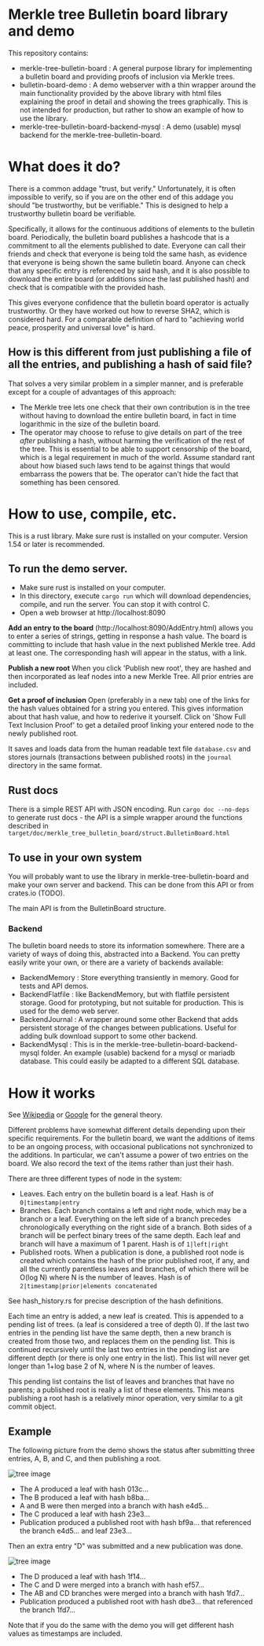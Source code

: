 # Merkle tree Bulletin board library and demo

This repository contains:
* merkle-tree-bulletin-board : A general purpose library for implementing a bulletin 
  board and providing proofs of inclusion via Merkle trees.  
* bulletin-board-demo : A demo webserver with a thin wrapper around the main functionality
  provided by the above library with html files explaining the proof in detail and
  showing the trees graphically. This is not intended for production, but rather to 
  show an example of how to use the library. 
* merkle-tree-bulletin-board-backend-mysql : A demo (usable) mysql backend for the
  merkle-tree-bulletin-board.

# What does it do?

There is a common addage "trust, but verify." Unfortunately, it is often impossible to verify,
so if you are on the other end of this addage you should "be trustworthy, but be verifiable." 
This is designed to help a trustworthy bulletin board be verifiable.

Specifically, it allows for the continuous additions of elements to the bulletin board. Periodically,
the bulletin board publishes a hashcode that is a commitment to all the elements published
to date. Everyone can call their friends and check that everyone is being told the same hash, as
evidence that everyone is being shown the same bulletin board. Anyone can check that any specific
entry is referenced by said hash, and it is also possible to download the entire board (or additions
since the last published hash) and check that is compatible with the provided hash.

This gives everyone confidence that the bulletin board operator is actually trustworthy. Or they
have worked out how to reverse SHA2, which is considered hard. For a comparable definition of hard
to "achieving world peace, prosperity and universal love" is hard.

## How is this different from just publishing a file of all the entries, and publishing a hash of said file?

That solves a very similar problem in a simpler manner, and is preferable except for a couple
of advantages of this approach:
* The Merkle tree lets one check that their own contribution is in the tree without having
  to download the entire bulletin board, in fact in time logarithmic in the size of the bulletin
  board.
* The operator may choose to refuse to give details on part of the tree *after* publishing
  a hash, without harming the verification of the rest of the tree. This is essential to
  be able to support censorship of the board, which is a legal requirement in much of
  the world. Assume standard rant about how biased such laws tend to be against things that would
  embarrass the powers that be. The operator can't hide the fact that something has been 
  censored.
  
# How to use, compile, etc.

This is a rust library. Make sure rust is installed on your computer. Version 1.54 or later is
recommended.

## To run the demo server.

* Make sure rust is installed on your computer.
* In this directory, execute `cargo run` which will download dependencies, compile, and run the server. You can stop it with control C.
* Open a web browser at http://localhost:8090

**Add an entry to the board** (http://localhost:8090/AddEntry.html) allows you to enter a series of strings, getting in
     response a hash value. The board is committing to include that hash value in the next published Merkle tree.
     Add at least one. The corresponding hash will appear in the status, with a link.

**Publish a new root**
     When you click 'Publish new root', they are hashed and then incorporated as leaf nodes into a new Merkle Tree. All prior
     entries are included.

**Get a proof of inclusion** Open (preferably in a new tab) one of the links for the hash values obtained for a string you entered.
     This gives information about that hash value, and how to rederive it yourself. Click on 'Show Full Text Inclusion Proof' to
      get a detailed proof linking your entered node to the newly published root.

It saves and loads data from the human readable text file `database.csv` 
and stores journals (transactions between published roots) in the `journal` directory in the same format.

## Rust docs

There is a simple REST API with JSON encoding. Run `cargo doc --no-deps` to generate rust docs -
the API is a simple wrapper around the functions described in `target/doc/merkle_tree_bulletin_board/struct.BulletinBoard.html`

## To use in your own system

You will probably want to use the library in merkle-tree-bulletin-board and make your own server and backend.
This can be done from this API or from crates.io (TODO). 

The main API is from the BulletinBoard structure.

### Backend

The bulletin board needs to store its information somewhere. There are a variety of
ways of doing this, abstracted into a Backend. You can pretty easily write your own, or
there are a variety of backends available:
* BackendMemory : Store everything transiently in memory. Good for tests and API demos.
* BackendFlatfile : like BackendMemory, but with flatfile persistent storage. Good for prototyping, but not suitable for production. This is used for the demo web server.
* BackendJournal : A wrapper around some other Backend that adds persistent storage of the changes between publications. Useful for adding bulk download support to some other backend.
* BackendMysql : This is in the merkle-tree-bulletin-board-backend-mysql folder. An example (usable) backend for a mysql or mariadb database. This could easily be adapted to a different SQL database.

# How it works

See [Wikipedia](https://en.wikipedia.org/wiki/Merkle_tree) 
or [Google](https://sites.google.com/site/certificatetransparency/log-proofs-work)
for the general theory.

Different problems have somewhat different details depending upon their specific requirements.
For the bulletin board, we want the additions of items to be an ongoing process, with occasional
publications not synchronized to the additions. In particular, we can't assume a power of two
entries on the board. We also record the text of the items rather than just their hash.

There are three different types of node in the system:
* Leaves. Each entry on the bulletin board is a leaf. Hash is of `0|timestamp|entry`
* Branches. Each branch contains a left and right node, which may be a branch or a leaf. 
  Everything on the left side of a branch precedes chronologically everything on the right side of
  a branch. Both sides of a branch will be perfect binary trees of the same depth. Each leaf and
  branch will have a maximum of 1 parent. Hash is of `1|left|right`
* Published roots. When a publication is done, a published root node is created which
  contains the hash of the prior published root, if any, and all the currently parentless
  leaves and branches, of which there will be O(log N) where N is the number of leaves.
  Hash is of `2|timestamp|prior|elements concatenated`
  
See hash_history.rs for precise description of the hash definitions.
  
Each time an entry is added, a new leaf is created. This is appended to a pending list of trees.
(a leaf is considered a tree of depth 0). 
If the last two entries in the pending list have the same depth, then a new branch is created from
those two, and replaces them on the pending list. This is continued recursively until the last two
entries in the pending list are different depth (or there is only one entry in the list).
This list will never get longer than 1+log base 2 of N, where N is the number of leaves.

This pending list contains the list of leaves and branches that have no parents; a published
root is really a list of these elements. This means publishing a root hash is a relatively
minor operation, very similar to a git commit object.

## Example

The following picture from the demo shows the status after submitting three entries, A, B, and C, and
then publishing a root.

![tree image](ABC_published.png)

* The A produced a leaf with hash 013c...
* The B produced a leaf with hash b8ba...
* A and B were then merged into a branch with hash e4d5...
* The C produced a leaf with hash 23e3...
* Publication produced a published root with hash bf9a... that referenced the branch e4d5... and leaf 23e3...

Then an extra entry "D" was submitted and a new publication was done.

![tree image](ABCD_published.png)

* The D produced a leaf with hash 1f14...
* The C and D were merged into a branch with hash ef57...
* The AB and CD branches were merged into a branch with hash 1fd7...
* Publication produced a published root with hash dbe3... that referenced the branch 1fd7...

Note that if you do the same with the demo you will get different hash values as timestamps are included.
